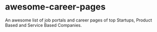 # awesome-career-pages
An awesome list of job portals and career pages of top Startups, Product Based and Service Based Companies.
